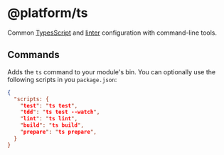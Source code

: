 # @platform/ts
Common [TypesScript](https://www.typescriptlang.org) and [linter](https://palantir.github.io/tslint/) configuration with command-line tools.



## Commands
Adds the `ts` command to your module's bin. You can optionally use the following scripts in you `package.json`:

```json
{
  "scripts: {
    "test": "ts test",
    "tdd": "ts test --watch",
    "lint": "ts lint",
    "build": "ts build",
    "prepare": "ts prepare",
  }
}
```
